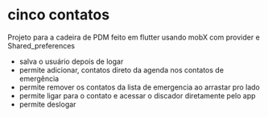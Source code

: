 # cinco contatos

Projeto para a cadeira de PDM feito em flutter usando mobX com provider e Shared_preferences

* salva o usuário depois de logar
* permite adicionar, contatos direto da agenda nos contatos de emergência
* permite remover os contatos da lista de emergencia ao arrastar pro lado
* permite ligar para o contato e acessar o discador diretamente pelo app
* permite deslogar